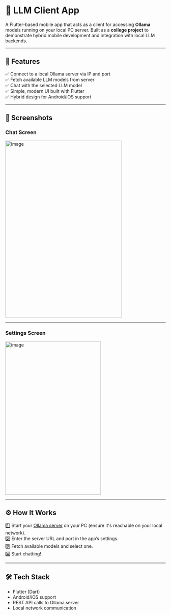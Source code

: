 # 🧠 LLM Client App

A Flutter-based mobile app that acts as a client for accessing **Ollama** models running on your local PC server. Built as a **college project** to demonstrate hybrid mobile development and integration with local LLM backends.

---

## 🚀 Features

✅ Connect to a local Ollama server via IP and port  
✅ Fetch available LLM models from server  
✅ Chat with the selected LLM model  
✅ Simple, modern UI built with Flutter  
✅ Hybrid design for Android/iOS support

---

## 📱 Screenshots

### Chat Screen

<img width="366" height="556" alt="image" src="https://github.com/user-attachments/assets/12f3d4dd-20a4-4740-a8e6-76d0cc78fa7a" />



---

### Settings Screen
<img width="300" height="481" alt="image" src="https://github.com/user-attachments/assets/6328efc5-5372-4cbe-bfa8-bc58b74f733d" />


---

## ⚙️ How It Works

1️⃣ Start your [Ollama server](https://ollama.com/) on your PC (ensure it's reachable on your local network).  
2️⃣ Enter the server URL and port in the app’s settings.  
3️⃣ Fetch available models and select one.  
4️⃣ Start chatting!

---

## 🛠️ Tech Stack

- Flutter (Dart)
- Android/iOS support
- REST API calls to Ollama server
- Local network communication


